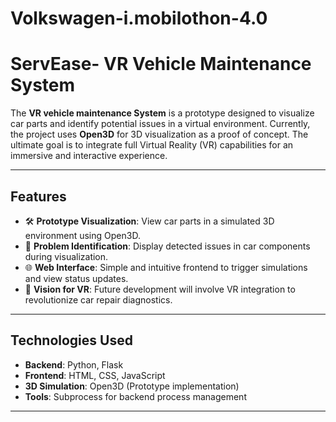 # Volkswagen-i.mobilothon-4.0
# ServEase- VR Vehicle Maintenance System

The **VR vehicle maintenance System** is a prototype designed to visualize car parts and identify potential issues in a virtual environment. Currently, the project uses **Open3D** for 3D visualization as a proof of concept. The ultimate goal is to integrate full Virtual Reality (VR) capabilities for an immersive and interactive experience.

---

## **Features**

- 🛠 **Prototype Visualization**: View car parts in a simulated 3D environment using Open3D.
- 🚨 **Problem Identification**: Display detected issues in car components during visualization.
- 🌐 **Web Interface**: Simple and intuitive frontend to trigger simulations and view status updates.
- 🔧 **Vision for VR**: Future development will involve VR integration to revolutionize car repair diagnostics.

---

## **Technologies Used**

- **Backend**: Python, Flask
- **Frontend**: HTML, CSS, JavaScript
- **3D Simulation**: Open3D (Prototype implementation)
- **Tools**: Subprocess for backend process management

---



